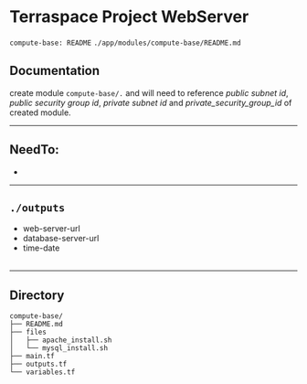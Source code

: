 # Terraspace Project WebServer
`compute-base: README`
`./app/modules/compute-base/README.md `

## Documentation
create module ```compute-base/.``` and will need to reference *public subnet id*, *public security group id*, *private subnet id* and *private_security_group_id* of created module. 



-----

## NeedTo:
- 
-------

## `./outputs`
- web-server-url
- database-server-url
- time-date
<br></br>
---------------

## Directory
```
compute-base/
├── README.md
├── files
│   ├── apache_install.sh
│   └── mysql_install.sh
├── main.tf
├── outputs.tf
└── variables.tf
```